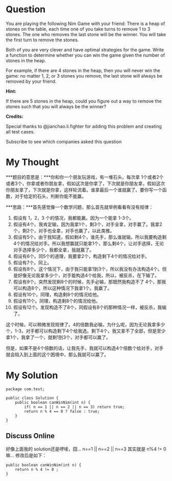 # Question

You are playing the following Nim Game with your friend: There is a heap of stones on the table, each time one of you take turns to remove 1 to 3 stones. The one who removes the last stone will be the winner. You will take the first turn to remove the stones.

Both of you are very clever and have optimal strategies for the game. Write a function to determine whether you can win the game given the number of stones in the heap.

For example, if there are 4 stones in the heap, then you will never win the game: no matter 1, 2, or 3 stones you remove, the last stone will always be removed by your friend.

**Hint:**

If there are 5 stones in the heap, could you figure out a way to remove the stones such that you will always be the winner?

**Credits:**

Special thanks to @jianchao.li.fighter for adding this problem and creating all test cases.

Subscribe to see which companies asked this question

# My Thought

***题目的意思是：***你和你一个朋友玩游戏，有一堆石头，每次拿 1个或者2个或者3个，你拿或者你朋友拿，假如这次是你拿了，下次就是你朋友拿，假如这次你朋友拿了，下次就是你拿，这样轮流着。谁拿最后一个谁就赢了。要你写一个函数，对于给定的石头，判断你能不能赢。

***思路：***首先感觉像一个数学问题，那么首先就举例看看有没有规律：

1. 假设有 1，2，3 个的情况，我都能赢。因为一个能拿 1-3个。
2. 假设有4个。我肯定输，因为我拿1个，剩3个，对手全拿，对手赢了。我拿2个，剩2个，对手也全拿，对手也赢了，以此类推。
3. 假设有5个。由于我知道，假如剩4个，谁先手，那么谁就输。所以我要构造剩4个的情况给对手。所以我想赢就只能拿1个，那么剩4个，让对手选择，无论对手选择多少个，我都全拿，我就赢了。
4. 假设有6个。同5个的道理，我要拿2个，构造剩下4个的情况给对手。
5. 假设有7个。同上。
6. 假设有8个。这个情况下，由于我只能拿1到3个，所以我没有办法构造4个。但是好像无论我拿多少个，对手能构造4个给我，所以，被反杀，在下输了。
7. 假设有9个。突然发现剩8个的时候，先手必输，那既然我构造不了 4个，那我可以构造8个，所以这种情况下我拿1个。我赢了。
8. 假设有10个。同理，构造剩8个的情况给他。
9. 假设有11个。同理，构造剩8个的情况给他。
10. 假设有12个。发现构造不了8个，同假设有8个的那种情况一样，被反杀，我输了。

这个时候，可以稍微发现规律了。4的倍数我必输，为什么呢，因为无论我拿多少个，1-3，对手都可以构造剩下4个给我选。剩下4个，我又拿不了全部，但是至少拿1个，我拿了一个，就剩1到3个，对手都可以赢了。

但是，如果不是4个倍数的话，让我先手，我就可以构造4个倍数个给对手，对手就会陷入到上面的这个困境中，那么我就可以赢了。



# My Solution

```
package com.test;

public class Solution {
    public boolean canWinNim(int n) {
        if( n == 1 || n == 2 || n == 3) return true;
        return n % 4 == 0 ? false : true;
    }
}	
```


## Discuss Online

好像上面我的 solution还是啰嗦，囧... n==1 || n==2 || n==3 其实就是 n%4 != 0 嘛...
修改后是如下：

```
public boolean canWinNim(int n) {    
    return n % 4 != 0 ;
}
```

